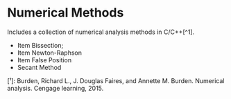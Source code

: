 # Numerical Methods
Includes a collection of numerical analysis methods in C/C++[^1].

 - Item Bissection;
 - Item Newton-Raphson
 - Item False Position 
 - Secant Method
 
 [¹]: Burden, Richard L., J. Douglas Faires, and Annette M. Burden. Numerical analysis. Cengage learning, 2015.
